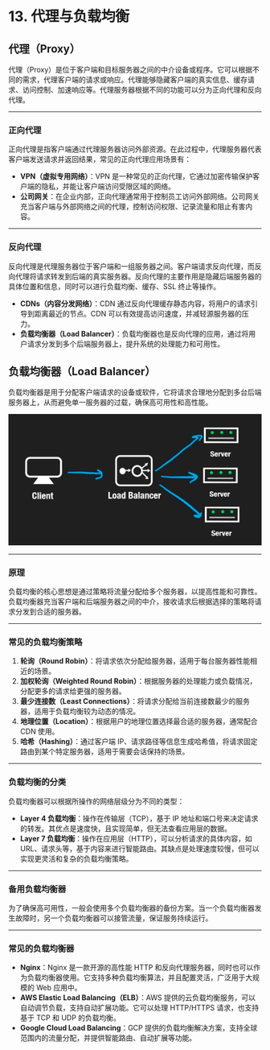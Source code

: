 # 13. 代理与负载均衡

## 代理（Proxy）

代理（Proxy）是位于客户端和目标服务器之间的中介设备或程序。它可以根据不同的需求，代理客户端的请求或响应。代理能够隐藏客户端的真实信息、缓存请求、访问控制、加速响应等。代理服务器根据不同的功能可以分为正向代理和反向代理。

---

### 正向代理

正向代理是指客户端通过代理服务器访问外部资源。在此过程中，代理服务器代表客户端发送请求并返回结果，常见的正向代理应用场景有：

- **VPN（虚拟专用网络）**：VPN 是一种常见的正向代理，它通过加密传输保护客户端的隐私，并能让客户端访问受限区域的网络。
- **公司网关**：在企业内部，正向代理通常用于控制员工访问外部网络。公司网关充当客户端与外部网络之间的代理，控制访问权限、记录流量和阻止有害内容。

---

### 反向代理

反向代理是代理服务器位于客户端和一组服务器之间。客户端请求反向代理，而反向代理将请求转发到后端的真实服务器。反向代理的主要作用是隐藏后端服务器的具体位置和信息，同时可以进行负载均衡、缓存、SSL 终止等操作。

- **CDNs（内容分发网络）**：CDN 通过反向代理缓存静态内容，将用户的请求引导到距离最近的节点。CDN 可以有效提高访问速度，并减轻源服务器的压力。
- **负载均衡器（Load Balancer）**：负载均衡器也是反向代理的应用，通过将用户请求分发到多个后端服务器上，提升系统的处理能力和可用性。

## 负载均衡器（Load Balancer）

负载均衡器是用于分配客户端请求的设备或软件，它将请求合理地分配到多台后端服务器上，从而避免单一服务器的过载，确保高可用性和高性能。

![](../image/system-5.png)

---

### 原理

负载均衡的核心思想是通过策略将流量分配给多个服务器，以提高性能和可靠性。负载均衡器充当客户端和后端服务器之间的中介，接收请求后根据选择的策略将请求分发到合适的服务器。

---

### 常见的负载均衡策略

1. **轮询（Round Robin）**：将请求依次分配给服务器，适用于每台服务器性能相近的场景。
2. **加权轮询（Weighted Round Robin）**：根据服务器的处理能力或负载情况，分配更多的请求给更强的服务器。
3. **最少连接数（Least Connections）**：将请求分配给当前连接数最少的服务器，适用于负载均衡较为动态的情况。
4. **地理位置（Location）**：根据用户的地理位置选择最合适的服务器，通常配合 CDN 使用。
5. **哈希（Hashing）**：通过客户端 IP、请求路径等信息生成哈希值，将请求固定路由到某个特定服务器，适用于需要会话保持的场景。

---

### 负载均衡的分类

负载均衡器可以根据所操作的网络层级分为不同的类型：

- **Layer 4 负载均衡**：操作在传输层（TCP），基于 IP 地址和端口号来决定请求的转发。其优点是速度快，且实现简单，但无法查看应用层的数据。
- **Layer 7 负载均衡**：操作在应用层（HTTP），可以分析请求的具体内容，如 URL、请求头等，基于内容来进行智能路由。其缺点是处理速度较慢，但可以实现更灵活和复杂的负载均衡策略。

---

### 备用负载均衡器

为了确保高可用性，一般会使用多个负载均衡器的备份方案。当一个负载均衡器发生故障时，另一个负载均衡器可以接管流量，保证服务持续运行。

---

### 常见的负载均衡器

- **Nginx**：Nginx 是一款开源的高性能 HTTP 和反向代理服务器，同时也可以作为负载均衡器使用。它支持多种负载均衡算法，并且配置灵活，广泛用于大规模的 Web 应用中。
- **AWS Elastic Load Balancing（ELB）**：AWS 提供的云负载均衡服务，可以自动调节负载，支持自动扩展功能。它可以处理 HTTP/HTTPS 请求，也支持基于 TCP 和 UDP 的负载均衡。
- **Google Cloud Load Balancing**：GCP 提供的负载均衡解决方案，支持全球范围内的流量分配，并提供智能路由、自动扩展等功能。
